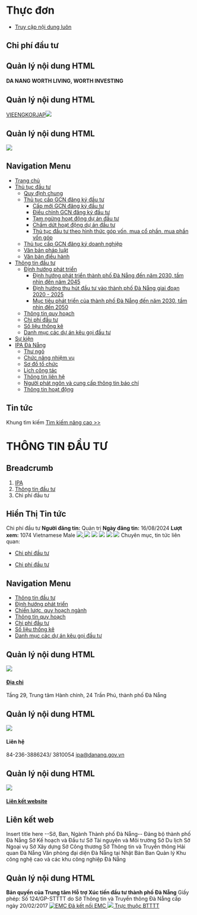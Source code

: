# Thực đơn
  * [Truy cập nội dung luôn](https://investdanang.gov.vn/web/guest/chi-ph%C3%AD-%C4%91%E1%BA%A7u-t%C6%B0#main-content)


## Chi phí đầu tư
## Quản lý nội dung HTML
#### DA NANG WORTH LIVING, WORTH INVESTING
## Quản lý nội dung HTML
[VIE](https://investdanang.gov.vn/vi/web/guest)[ENG](https://investdanang.gov.vn/en/web/english)[KOR](https://investdanang.gov.vn/en/web/korean/home)[JAP](https://investdanang.gov.vn/en/web/japanese/homejp)[![](https://investdanang.gov.vn/documents/20121/38106/login.png/dd2e228a-909e-aea6-e308-bda7c3869c80?t=1651800288932)](https://investdanang.gov.vn/c/portal/login)
## Quản lý nội dung HTML
[![](https://investdanang.gov.vn/documents/20121/38106/logotext.png/4238ddca-7d17-0d28-338d-bb2defd1d3cb?t=1650871546496)](https://investdanang.gov.vn/web/guest/trang-chu)
## Navigation Menu
  * [ Trang chủ  ](https://investdanang.gov.vn/web/guest/trang-chu)
  * [ Thủ tục đầu tư  ](https://investdanang.gov.vn/web/guest/thu-tuc-dau-tu)
    * [Quy định chung](https://investdanang.gov.vn/web/guest/quy-dinh-chung)
    * [Thủ tục cấp GCN đăng ký đầu tư](https://investdanang.gov.vn/web/guest/thu-tuc-cap-gcn-dang-ky-dau-tu)
      * [Cấp mới GCN đăng ký đầu tư](https://investdanang.gov.vn/web/guest/cap-moi-gcn-dang-ky-dau-tu)
      * [Điều chỉnh GCN đăng ký đầu tư](https://investdanang.gov.vn/web/guest/dieu-chinh-gcn-dang-ky-dau-tu)
      * [Tạm ngừng hoạt động dự án đầu tư](https://investdanang.gov.vn/web/guest/tam-ngung-hoat-dong-du-an-dau-tu)
      * [Chấm dứt hoạt động dự án đầu tư](https://investdanang.gov.vn/web/guest/cham-dut-hoat-dong-du-an-dau-tu)
      * [Thủ tục đầu tư theo hình thức góp vốn, mua cổ phần, mua phần vốn góp](https://investdanang.gov.vn/web/guest/thu-tuc-dau-tu-theo-hinh-thuc-hop-von-mua-co-phan-mua-phan-gop-von)
    * [Thủ tục cấp GCN đăng ký doanh nghiệp](https://investdanang.gov.vn/web/guest/thu-tuc-cap-gcn-dang-ky-doanh-nghiep)
    * [Văn bản pháp luật](https://investdanang.gov.vn/web/guest/van-ban-phap-luat-2023)
    * [Văn bản điều hành](https://investdanang.gov.vn/web/guest/van-ban-dieu-hanh)
  * [ Thông tin đầu tư  ](https://investdanang.gov.vn/web/guest/thong-tin-dau-tu)
    * [Định hướng phát triển](https://investdanang.gov.vn/web/guest/dinh-huong-phat-trien)
      * [Định hướng phát triển thành phố Đà Nẵng đến năm 2030, tầm nhìn đến năm 2045](https://investdanang.gov.vn/web/guest/dinh-huong-nam-2030-2045)
      * [Định hướng thu hút đầu tư vào thành phố Đà Nẵng giai đoạn 2020 - 2025](https://investdanang.gov.vn/web/guest/dinh-huong-thu-hut-nam-2020-2025)
      * [Mục tiêu phát triển của thành phố Đà Nẵng đến năm 2030, tầm nhìn đến 2050](https://investdanang.gov.vn/web/guest/muc-tieu-phat-trien-tp-2030-2050)
    * [Thông tin quy hoạch](https://investdanang.gov.vn/web/guest/thong-tin-quy-hoach)
    * [Chi phí đầu tư](https://investdanang.gov.vn/web/guest/chi-ph%C3%AD-%C4%91%E1%BA%A7u-t%C6%B0)
    * [Số liệu thống kê](https://investdanang.gov.vn/web/guest/so-lieu-thong-ke)
    * [Danh mục các dự án kêu gọi đầu tư](https://investdanang.gov.vn/web/guest/danh-muc-cac-du-an-keu-goi-dau-tu)
  * [ Sự kiện  ](https://investdanang.gov.vn/web/guest/su-kien)
  * [ IPA Đà Nẵng  ](https://investdanang.gov.vn/web/guest/ipa-da-nang)
    * [Thư ngỏ](https://investdanang.gov.vn/web/guest/thu-ngo)
    * [Chức năng nhiệm vụ](https://investdanang.gov.vn/web/guest/chuc-nang-nhiem-vu)
    * [Sơ đồ tổ chức](https://investdanang.gov.vn/web/guest/so-do-to-chuc)
    * [Lịch công tác](https://investdanang.gov.vn/web/guest/lich-cong-tac)
    * [Thông tin liên hệ](https://investdanang.gov.vn/web/guest/thong-tin-lien-he)
    * [Người phát ngôn và cung cấp thông tin báo chí](https://investdanang.gov.vn/web/guest/nguoi-phat-ngon-bao-chi)
    * [Thông tin hoạt động](https://investdanang.gov.vn/vi/web/guest/chi-tiet-tin-tuc?danhmuc=861401)


## Tin tức
Khung tìm kiếm [](javascript:void\(0\) "Tìm kiếm nâng cao") [Tìm kiếm nâng cao >>](https://investdanang.gov.vn/vi/web/guest/ket-qua)
# THÔNG TIN ĐẦU TƯ
## Breadcrumb
  1. [ IPA ](https://investdanang.gov.vn/web/guest "IPA")
  2. [ Thông tin đầu tư ](https://investdanang.gov.vn/web/guest/thong-tin-dau-tu "Thông tin đầu tư")
  3. Chi phí đầu tư


## Hiển Thị Tin tức
Chi phí đầu tư
**Người đăng tin:** Quản trị  **Ngày đăng tin:** 16/08/2024 **Lượt xem:** 1074
Vietnamese Male
[ ![](https://investdanang.gov.vn/o/vn.dnict.tintuc/images/icon_active/print.png) ](javascript:void\(0\)) [![](https://investdanang.gov.vn/o/vn.dnict.tintuc/images/icon_active/pdficon.png)](https://investdanang.gov.vn/web/guest/chi-ph%C3%AD-%C4%91%E1%BA%A7u-t%C6%B0?p_p_id=vn_dnict_tintuc_HienThiTinTucPortlet_INSTANCE_ldlu&p_p_lifecycle=2&p_p_state=normal&p_p_mode=view&p_p_cacheability=cacheLevelPage&_vn_dnict_tintuc_HienThiTinTucPortlet_INSTANCE_ldlu_exportPDF=true&_vn_dnict_tintuc_HienThiTinTucPortlet_INSTANCE_ldlu_articleId=1410602)
[![](https://investdanang.gov.vn/o/vn.dnict.tintuc/images/icon_active/FontTSmall.png)](https://investdanang.gov.vn/web/guest/chi-ph%C3%AD-%C4%91%E1%BA%A7u-t%C6%B0 "Thu nhỏ") [![](https://investdanang.gov.vn/o/vn.dnict.tintuc/images/icon_active/FontTLage.png)](https://investdanang.gov.vn/web/guest/chi-ph%C3%AD-%C4%91%E1%BA%A7u-t%C6%B0 "Mặc định") [![](https://investdanang.gov.vn/o/vn.dnict.tintuc/images/icon_active/FontTLage.png)](https://investdanang.gov.vn/web/guest/chi-ph%C3%AD-%C4%91%E1%BA%A7u-t%C6%B0 "Phóng to") [![](https://investdanang.gov.vn/o/vn.dnict.tintuc/images/icon_active/backicon.png)](javascript:history.back\(-1\))
Chuyên mục, tin tức liên quan:
  * [Chi phí đầu tư](https://investdanang.gov.vn/chi-tiet-tin-tuc?danhmuc=13512)


  * [Chi phí đầu tư](https://investdanang.gov.vn/chi-tiet-tin-tuc?dinhdanh=1410602&cat=13512)


## Navigation Menu
  * [ Thông tin đầu tư  ](https://investdanang.gov.vn/web/guest/thong-tin-dau-tu)
  * [ Định hướng phát triển  ](https://investdanang.gov.vn/web/guest/dinh-huong-phat-trien)
  * [ Chiến lược, quy hoạch ngành  ](https://investdanang.gov.vn/web/guest/chien-luoc-quy-hoach-nganh)
  * [ Thông tin quy hoạch  ](https://investdanang.gov.vn/web/guest/thong-tin-quy-hoach)
  * [ Chi phí đầu tư  ](https://investdanang.gov.vn/web/guest/chi-ph%C3%AD-%C4%91%E1%BA%A7u-t%C6%B0)
  * [ Số liệu thống kê  ](https://investdanang.gov.vn/web/guest/so-lieu-thong-ke)
  * [ Danh mục các dự án kêu gọi đầu tư  ](https://investdanang.gov.vn/web/guest/danh-muc-cac-du-an-keu-goi-dau-tu)


## Quản lý nội dung HTML
[![](https://investdanang.gov.vn/documents/20121/38106/lh1-1.png/142983c1-f9aa-2d53-9ad8-6c6ff6c7fcc5?t=1651021376055)](https://investdanang.gov.vn/web/guest/dia-chi)
#### [Địa chỉ](https://investdanang.gov.vn/web/guest/dia-chi)
Tầng 29, Trung tâm Hành chính,
24 Trần Phú, thành phố Đà Nẵng
## Quản lý nội dung HTML
![](https://investdanang.gov.vn/documents/20121/38106/lh2.png/c7a98f84-5b14-15e8-e0d2-84a0e2722390?t=1650875415594)
#### Liên hệ
84-236-3886243/ 3810054
ipa@danang.gov.vn
## Quản lý nội dung HTML
[![](https://investdanang.gov.vn/documents/20121/38106/lh3.png/5b3803cb-825d-87b4-5b29-4109417c5ef0?t=1650875675471)](https://investdanang.gov.vn/web/guest/lien-ket-website)
#### [Liên kết website](https://investdanang.gov.vn/web/guest/lien-ket-website)
## Liên kết web
Insert title here
--Sở, Ban, Ngành Thành phố Đà Nẵng-- Đảng bộ thành phố Đà Nẵng Sở Kế hoạch và Đầu tư Sở Tài nguyên và Môi trường Sở Du lịch Sở Ngoại vụ Sở Xây dựng Sở Công thương Sở Thông tin và Truyền thông Hải quan Đà Nẵng Văn phòng đại diện Đà Nẵng tại Nhật Bản Ban Quản lý Khu công nghệ cao và các khu công nghiệp Đà Nẵng
## Quản lý nội dung HTML
**Bản quyền của Trung tâm Hỗ trợ Xúc tiến đầu tư thành phố Đà Nẵng**
Giấy phép: Số 124/GP-STTTT do Sở Thông tin và Truyền thông Đà Nẵng cấp ngày 20/02/2017
[](javascript:void\(0\))
[ ![EMC](https://investdanang.gov.vn/web/guest/chi-ph%C3%AD-%C4%91%E1%BA%A7u-t%C6%B0) Đã kết nối EMC ](javascript:void\(0\) "TRUNG TÂM GIÁM SÁT QUỐC GIA VỀ CHÍNH PHỦ SỐ") [ ![](https://investdanang.gov.vn/web/guest/chi-ph%C3%AD-%C4%91%E1%BA%A7u-t%C6%B0) Trực thuộc BTTTT ](https://mic.gov.vn/ "BỘ THÔNG TIN VÀ TRUYỀN THÔNG")
